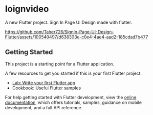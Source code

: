 # loignvideo

A new Flutter project.
Sign In Page UI Design made with flutter.

https://github.com/Taher726/SignIn-Page-UI-Design-Flutter/assets/100540497/d638303e-c0e4-4ae4-aad2-185cdad7b477

## Getting Started

This project is a starting point for a Flutter application.

A few resources to get you started if this is your first Flutter project:

- [Lab: Write your first Flutter app](https://docs.flutter.dev/get-started/codelab)
- [Cookbook: Useful Flutter samples](https://docs.flutter.dev/cookbook)

For help getting started with Flutter development, view the
[online documentation](https://docs.flutter.dev/), which offers tutorials,
samples, guidance on mobile development, and a full API reference.
